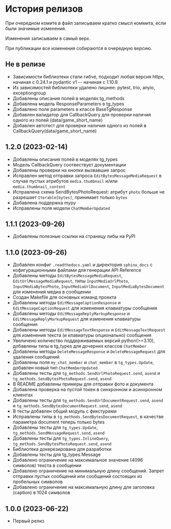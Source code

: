 История релизов
===============

При очередном комите в файл записываем кратко смысл коммита, если были значимые изменения.

Изменения записываем в самый верх.

При публикации все изменения собираются в очередную версию.


Не в релизе
------------------------
- Зависимости библиотеки стали гибче, подходит любая версия httpx, начиная с 0.24.1 и pydantic v1 -- начиная с 1.10.8
- Из зависимостей библиотеки удалено лишнее: pytest, trio, anyio, exceptiongroup
- Добавлены описания полей в моделях tg_methods
- Добавлена модель ResponseParameters в tg_types
- Добавлено поле parameters в классе BaseTgResponse
- Добавлен валидатор для CallbackQuery для проверки наличия одного из полей (data/game_short_name)
- Добавлен автотест для проверки наличия одного из полей в CallbackQuery(data/game_short_name)


1.2.0 (2023-02-14)
------------------------

- Добавлены описания полей в моделях tg_types
- Модель CallbackQuery соотвествует документации
- Добавлены проверки на кнопки вызвавшие запрос
- Исправлен метод отправки запроса `EditBytesMessageMediaRequest` в случае пустых атрибутов `media.thumbnail` и/или `media.thumbnail_content`
- Исправлена схема SendBytesPhotoRequest: атрибут `photo` больше не разрешает `Iterable[bytes]`, принимает только `bytes`
- Добавлена поддержка mypy
- Исправлены поля модели `ChatMemberUpdated`

1.1.1 (2023-09-26)
------------------------

- Добавлены полезные ссылки на страницу либы на PyPI


1.1.0 (2023-09-26)
------------------------

- Добавлен конфиг `.readthedocs.yaml` и директория `sphinx_docs` с кофигурационными файлами для генерации API Reference
- Добавлены методы `EditBytesMessageMediaRequest`, `EditUrlMessageMediaRequest`, типы `InputMediaUrlPhoto`, `InputMediaBytesPhoto`, `InputMediaUrlDocument`, `InputMediaBytesDocument` для изменения медиа в сообщении
- Создан Makefile для основных команд проекта
- Добавлены методы `EditMessageCaptionResponse` и `EditMessageCaptionRequest` для изменения клавиатуры сообщения
- Добавлены методы `EditMessageReplyMarkupResponse` и `EditMessageReplyMarkupRequest` для изменения клавиатуры сообщения
- Добавлены методы `EditMessageTextResponse` и `EditMessageTextRequest` для изменения текста (и клавиатуры опционально) сообщения
- Увеличено количество поддерживаемых версий python(>=3.10), добавлены типы в tg_types для дочерних классов `ChatMember`
- Добавлены методы `DeleteMessageResponse` и `DeleteMessageRequest` для удаления сообщений
- Добавлены поля `my_chat_member` и `chat_member` в `tg_types.Update`, добавлен новый тип `ChatMemberUpdated`
- Добавлены тесты для `tg_methods.SendUrlPhotoRequest.send`, `asend` и `tg_methods.SendBytesPhotoRequest.send`, `asend`
- В README добавлены примеры для отправки фото и документа
- Добавлена проверка на пустой токен в синхронном и асинхронном клиентах
- Добавлены тесты для `tg_methods.SendUrlDocumentRequest.send`, `asend` и `tg_methods.SendBytesDocumentRequest.send`, `asend`
- В тесты добавлен общий модуль с фикстурами
- Исправлены типы в `tg_methods.SendBytesDocumentRequest`, в качестве параметра document теперь только bytes
- Добавлены тесты для `tg_types.Update`, `tg_methods.SendMessageRequest.send`, `asend`
- Добавлены тесты для `tg_types.InlineQuery`, `tg_methods.SendBytesPhotoRequest.send`, `asend`
- Библиотека докерезирована для разработки
- Добавлены тесты для tg_types.Message
- Добавлено ограничение на максимальное значение (4096 символов) текста в сообщении
- Добавлено ограничение на минимальную длину сообщений. Запрет отправки пустых сообщений
  или сообщений состоящих из пробельных символов
- Добавлено ограничение на максимальную длину для заголовка (caption) в 1024 символов

1.0.0 (2023-06-22)
------------------------

- Первый релиз
